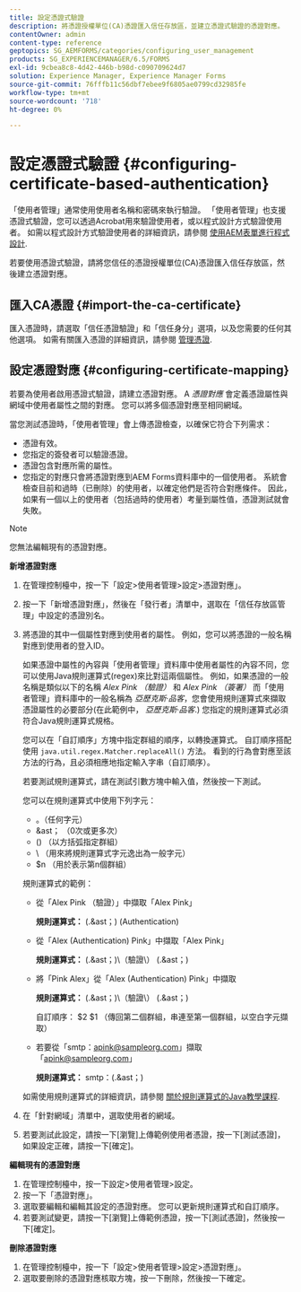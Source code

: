 ```yaml
---
title: 設定憑證式驗證
description: 將憑證授權單位(CA)憑證匯入信任存放區，並建立憑證式驗證的憑證對應。
contentOwner: admin
content-type: reference
geptopics: SG_AEMFORMS/categories/configuring_user_management
products: SG_EXPERIENCEMANAGER/6.5/FORMS
exl-id: 9cbea8c8-4d42-446b-b98d-c090709624d7
solution: Experience Manager, Experience Manager Forms
source-git-commit: 76fffb11c56dbf7ebee9f6805ae0799cd32985fe
workflow-type: tm+mt
source-wordcount: '718'
ht-degree: 0%

---
```


# 設定憑證式驗證 {#configuring-certificate-based-authentication}

「使用者管理」通常使用使用者名稱和密碼來執行驗證。 「使用者管理」也支援憑證式驗證，您可以透過Acrobat用來驗證使用者，或以程式設計方式驗證使用者。 如需以程式設計方式驗證使用者的詳細資訊，請參閱 [使用AEM表單進行程式設計](https://www.adobe.com/go/learn_aemforms_programming_63).

若要使用憑證式驗證，請將您信任的憑證授權單位(CA)憑證匯入信任存放區，然後建立憑證對應。

## 匯入CA憑證 {#import-the-ca-certificate}

匯入憑證時，請選取「信任憑證驗證」和「信任身分」選項，以及您需要的任何其他選項。 如需有關匯入憑證的詳細資訊，請參閱 [管理憑證](/help/forms/using/admin-help/certificates.md#managing-certificates).

## 設定憑證對應 {#configuring-certificate-mapping}

若要為使用者啟用憑證式驗證，請建立憑證對應。 A *憑證對應* 會定義憑證屬性與網域中使用者屬性之間的對應。 您可以將多個憑證對應至相同網域。

當您測試憑證時，「使用者管理」會上傳憑證檢查，以確保它符合下列需求：

* 憑證有效。
* 您指定的簽發者可以驗證憑證。
* 憑證包含對應所需的屬性。
* 您指定的對應只會將憑證對應到AEM Forms資料庫中的一個使用者。 系統會檢查目前和過時（已刪除）的使用者，以確定他們是否符合對應條件。 因此，如果有一個以上的使用者（包括過時的使用者）考量到屬性值，憑證測試就會失敗。

>[!NOTE]
>
>您無法編輯現有的憑證對應。

**新增憑證對應**

1. 在管理控制檯中，按一下「設定>使用者管理>設定>憑證對應」。
1. 按一下「新增憑證對應」，然後在「發行者」清單中，選取在「信任存放區管理」中設定的憑證別名。
1. 將憑證的其中一個屬性對應到使用者的屬性。 例如，您可以將憑證的一般名稱對應到使用者的登入ID。

   如果憑證中屬性的內容與「使用者管理」資料庫中使用者屬性的內容不同，您可以使用Java規則運算式(regex)來比對這兩個屬性。 例如，如果憑證的一般名稱是類似以下的名稱 *Alex Pink （驗證）* 和 *Alex Pink （簽署）* 而「使用者管理」資料庫中的一般名稱為 *亞歷克斯·品客*，您會使用規則運算式來擷取憑證屬性的必要部分(在此範例中， *亞歷克斯·品客*.) 您指定的規則運算式必須符合Java規則運算式規格。

   您可以在「自訂順序」方塊中指定群組的順序，以轉換運算式。 自訂順序搭配使用 `java.util.regex.Matcher.replaceAll()` 方法。 看到的行為會對應至該方法的行為，且必須相應地指定輸入字串（自訂順序）。

   若要測試規則運算式，請在測試引數方塊中輸入值，然後按一下測試。

   您可以在規則運算式中使用下列字元：

   * 。（任何字元）
   * &amp;ast； （0次或更多次）
   * () （以方括弧指定群組）
   * \ （用來將規則運算式字元逸出為一般字元）
   * $n （用於表示第n個群組）

   規則運算式的範例：

   * 從「Alex Pink （驗證）」中擷取「Alex Pink」

     **規則運算式：** (.&amp;ast；) \(Authentication\)

   * 從「Alex (Authentication) Pink」中擷取「Alex Pink」

     **規則運算式：** (.&amp;ast；)\（驗證\） (.&amp;ast；)

   * 將「Pink Alex」從「Alex (Authentication) Pink」中擷取

     **規則運算式：** (.&amp;ast；)\（驗證\） (.&amp;ast；)

     自訂順序： $2 $1 （傳回第二個群組，串連至第一個群組，以空白字元擷取）

   * 若要從「smtp：apink@sampleorg.com」擷取「apink@sampleorg.com」

     **規則運算式：** smtp：(.&amp;ast；)

   如需使用規則運算式的詳細資訊，請參閱 [關於規則運算式的Java教學課程](https://java.sun.com/docs/books/tutorial/essential/regex/).

1. 在「針對網域」清單中，選取使用者的網域。
1. 若要測試此設定，請按一下[瀏覽]上傳範例使用者憑證，按一下[測試憑證]，如果設定正確，請按一下[確定]。

**編輯現有的憑證對應**

1. 在管理控制檯中，按一下設定>使用者管理>設定。
1. 按一下「憑證對應」。
1. 選取要編輯和編輯其設定的憑證對應。 您可以更新規則運算式和自訂順序。
1. 若要測試變更，請按一下[瀏覽]上傳範例憑證，按一下[測試憑證]，然後按一下[確定]。

**刪除憑證對應**

1. 在管理控制檯中，按一下「設定>使用者管理>設定>憑證對應」。
1. 選取要刪除的憑證對應核取方塊，按一下刪除，然後按一下確定。
